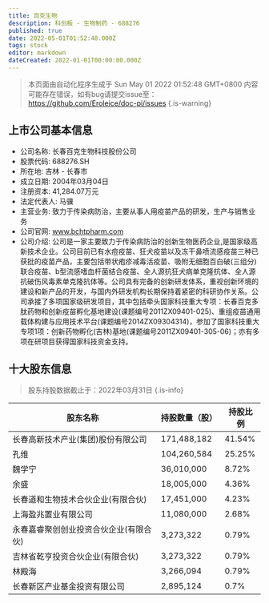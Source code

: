 ```yaml
---
title: 百克生物
description: 科创板 - 生物制药 - 688276
published: true
date: 2022-05-01T01:52:48.000Z
tags: stock
editor: markdown
dateCreated: 2022-01-01T00:00:00.000Z
---
```


> 本页面由自动化程序生成于 Sun May 01 2022 01:52:48 GMT+0800
> 内容可能存在错误，如有bug请提交issue至：https://github.com/Eroleice/doc-pi/issues
{.is-warning}

## 上市公司基本信息
- 公司名称: 长春百克生物科技股份公司
- 股票代码: 688276.SH
- 所在地: 吉林 - 长春市
- 成立日期: 2004年03月04日
- 注册资本: 41,284.07万元
- 法定代表人: 马骥
- 主营业务: 致力于传染病防治，主要从事人用疫苗产品的研发，生产与销售业务
- 公司官网: www.bchtpharm.com
- 公司介绍: 公司是一家主要致力于传染病防治的创新生物医药企业,是国家级高新技术企业。公司目前已有水痘疫苗、狂犬疫苗以及冻干鼻喷流感疫苗三种已获批的疫苗产品，主要包括带状疱疹减毒活疫苗、吸附无细胞百白破(三组分)联合疫苗、b型流感嗜血杆菌结合疫苗、全人源抗狂犬病单克隆抗体、全人源抗破伤风毒素单克隆抗体等。公司具有完备的创新研发体系，重视创新环境的建设和新产品的开发，与国内外研发机构长期保持着紧密的科研协作关系。公司承接了多项国家级研发项目，其中包括牵头国家科技重大专项：长春百克多肽药物和创新疫苗孵化基地建设(课题编号2011ZX09401-025)、重组疫苗通用载体构建与应用技术平台(课题编号2014ZX09304314)，参加了国家科技重大专项1项：创新药物孵化(吉林)基地(课题编号2011ZX09401-305-06)；亦有多项在研项目获得国家科技资金支持。


## 十大股东信息
> 股东持股数据截止于：2022年03月31日
{.is-info}

| 股东名称 | 持股数量（股） | 持股比例 |
| --- | --- | --- |
| 长春高新技术产业(集团)股份有限公司 | 171,488,182 | 41.54% |
| 孔维 | 104,260,584 | 25.25% |
| 魏学宁 | 36,010,000 | 8.72% |
| 余盛 | 18,005,000 | 4.36% |
| 长春道和生物技术合伙企业(有限合伙) | 17,451,000 | 4.23% |
| 上海盈兆置业有限公司 | 11,080,000 | 2.68% |
| 永春嘉睿聚创创业投资合伙企业(有限合伙) | 3,273,322 | 0.79% |
| 吉林省乾亨投资合伙企业(有限合伙) | 3,273,322 | 0.79% |
| 林殿海 | 3,266,094 | 0.79% |
| 长春新区产业基金投资有限公司 | 2,895,124 | 0.7% |




